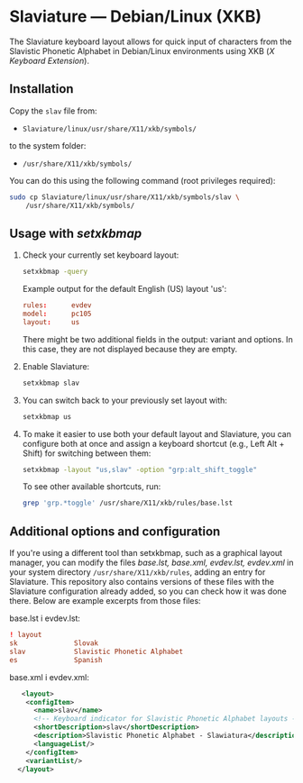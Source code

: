 
# Slaviature — Debian/Linux (XKB)

The Slaviature keyboard layout allows for quick input of characters from the
Slavistic Phonetic Alphabet in Debian/Linux environments using XKB (*X Keyboard
Extension*).

## Installation

Copy the `slav` file from:
- `Slaviature/linux/usr/share/X11/xkb/symbols/`

to the system folder:
- `/usr/share/X11/xkb/symbols/`

You can do this using the following command (root privileges required):

```bash
sudo cp Slaviature/linux/usr/share/X11/xkb/symbols/slav \
    /usr/share/X11/xkb/symbols/
```

## Usage with *setxkbmap*

1. Check your currently set keyboard layout:

   ```bash
   setxkbmap -query
   ```

   Example output for the default English (US) layout 'us':

   ```conf
   rules:      evdev
   model:      pc105
   layout:     us
   ```
   There might be two additional fields in the output: variant and options.
   In this case, they are not displayed because they are empty.

2. Enable Slaviature:

   ```bash
   setxkbmap slav
   ```
2. You can switch back to your previously set layout with:

   ```bash
   setxkbmap us
   ```

3. To make it easier to use both your default layout and Slaviature, you can
   configure both at once and assign a keyboard shortcut (e.g., Left Alt +
   Shift) for switching between them:

   ```bash
   setxkbmap -layout "us,slav" -option "grp:alt_shift_toggle"
   ```

   To see other available shortcuts, run:

   ```bash
   grep 'grp.*toggle' /usr/share/X11/xkb/rules/base.lst
   ```
   
## Additional options and configuration

If you're using a different tool than setxkbmap, such as a graphical layout
manager, you can modify the files *base.lst, base.xml, evdev.lst, evdev.xml* in
your system directory `/usr/share/X11/xkb/rules`, adding an entry for
Slaviature. This repository also contains versions of these files with the
Slaviature configuration already added, so you can check how it was done
there. Below are example excerpts from those files:

base.lst i evdev.lst:
```conf
! layout
sk              Slovak
slav            Slavistic Phonetic Alphabet
es              Spanish
```
  
base.xml i evdev.xml:
```xml
   <layout>
    <configItem>
      <name>slav</name>
      <!-- Keyboard indicator for Slavistic Phonetic Alphabet layouts -->
      <shortDescription>slav</shortDescription>
      <description>Slavistic Phonetic Alphabet - Slawiatura</description>
      <languageList/>
    </configItem>
    <variantList/>
  </layout>
```
